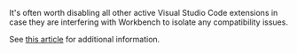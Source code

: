 It's often worth disabling all other active Visual Studio Code extensions in case they are interfering with Workbench to isolate any compatibility issues.

See [this article](https://code.visualstudio.com/docs/editor/extension-gallery#_disable-an-extension) for additional information.


